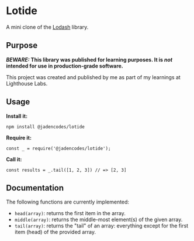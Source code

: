# Lotide

A mini clone of the [Lodash](https://lodash.com) library.

## Purpose

**_BEWARE:_ This library was published for learning purposes. It is _not_ intended for use in production-grade software.**

This project was created and published by me as part of my learnings at Lighthouse Labs.

## Usage

**Install it:**

`npm install @jadencodes/lotide`

**Require it:**

`const _ = require('@jadencodes/lotide');`

**Call it:**

`const results = _.tail([1, 2, 3]) // => [2, 3]`

## Documentation

The following functions are currently implemented:

- `head(array)`: returns the first item in the array.
- `middle(array)`: returns the middle-most element(s) of the given array.
- `tail(array)`: returns the "tail" of an array: everything except for the first item (head) of the provided array.
